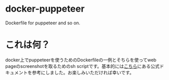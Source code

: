 # docker-puppeteer
Dockerfile for puppeteer and so on.

# これは何？

docker上でpuppeteerを使うためのDockerfileの一例とそちらを使ってweb pageのscreenshotを取るためのsh scriptです。基本的には[こちら](https://github.com/puppeteer/puppeteer/blob/main/docs/troubleshooting.md#running-puppeteer-in-docker)にある公式ドキュメントを参考にしました。お楽しみいただければ幸いです。
